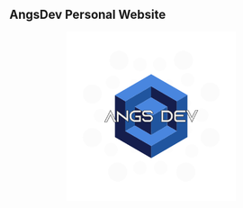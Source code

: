 ## AngsDev Personal Website
<p align="center"><img src="./assets/img/logo.svg" width="300px" height="300px"><p>